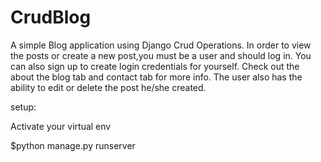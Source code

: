 # CrudBlog

A simple Blog application using Django Crud Operations. 
In order to view the posts or create a new post,you must be a user and should log in.
You can also sign up to create login credentials for yourself.
Check out the about the blog tab and contact tab for more info.
The user also has the ability to edit or delete the post he/she created.




setup:

Activate your virtual env

$python manage.py runserver
